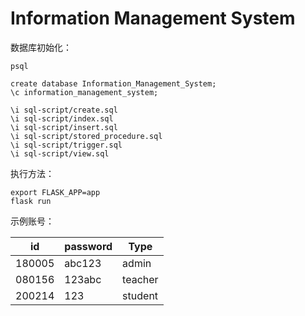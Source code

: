 # Information Management System


数据库初始化：

```
psql

create database Information_Management_System;
\c information_management_system;

\i sql-script/create.sql
\i sql-script/index.sql
\i sql-script/insert.sql
\i sql-script/stored_procedure.sql
\i sql-script/trigger.sql
\i sql-script/view.sql
```


执行方法：

```
export FLASK_APP=app
flask run
```

示例账号：

| id     | password | Type    |
| ------ | -------- | ------- |
| 180005 | abc123   | admin   |
| 080156 | 123abc   | teacher |
| 200214 | 123      | student |


